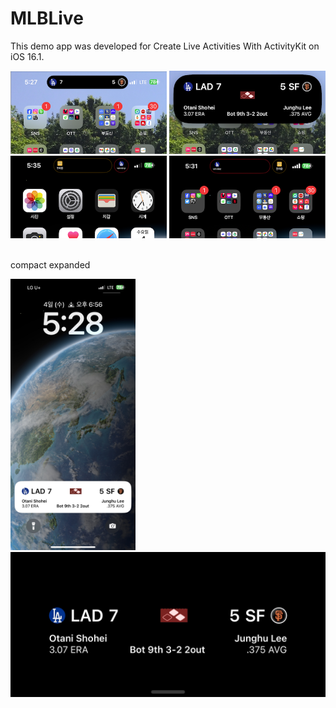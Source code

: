 # MLBLive

This demo app was developed for Create Live Activities With ActivityKit on iOS 16.1.

<p>
<img src="https://raw.githubusercontent.com/fornew21c/MLBLive/main/screenShot/compacted.png" alt="Sample Image" width="250"> 
<img src="https://raw.githubusercontent.com/fornew21c/MLBLive/main/screenShot/expanded.png" alt="Sample Image" width="250">
<img src="https://raw.githubusercontent.com/fornew21c/MLBLive/main/screenShot/minimalAttach.png" alt="Sample Image" width="250">
<img src="https://raw.githubusercontent.com/fornew21c/MLBLive/main/screenShot/minimalDetach.png" alt="Sample Image" width="250">
  
</p>
<br/>
compact    expanded

<br/>

<p>
<img src="https://raw.githubusercontent.com/fornew21c/MLBLive/main/screenShot/lockScreen.jpeg" alt="Sample Image" width="200">
<img src="https://raw.githubusercontent.com/fornew21c/MLBLive/main/screenShot/standby.jpeg" alt="Sample Image" width="600">
</p>

